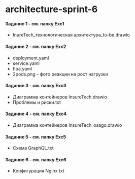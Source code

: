 # architecture-sprint-6

#### Задание 1  - см. папку Exc1

- InureTech_технологическая архитектура_to-be.drawio

#### Задание 2  - см. папку Exc2

- deployment.yaml
- service.yaml
- hpa.yaml
- 2pods.png - фото реакции на рост нагрузки

####  Задание 3  - см. папку Exc3

- Диаграмма контейнеров InsureTech.drawio
- Проблемы и риски.txt

####  Задание 4  - см. папку Exc4

- Диаграмма контейнеров InsureTech_osago.drawio

####  Задание 5  - см. папку Exc5

- Схема GraphQL.txt

####  Задание 6  - см. папку Exc6

- Конфигурация Nginx.txt
